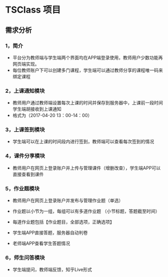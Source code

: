 # TSClass 项目

## 需求分析

### 1，简介

- 平台分为教师端与学生端两个界面均在APP端登录使用，教师用户少数功能再网页端实现。
- 每位教师账户下可以创建多门课程，学生端可以通过教师分享的课程唯一码来绑定课程

### 2，上课通知模块

- 教师用户通过教师端设置每次上课的时间并保存到服务器中，上课前一段时间学生端胡接收到上课通知 
- 格式为（2017-04-20  13：00-14：00）

### 3，上课签到模块

- 学生端可以在上课的时间段内进行签到，教师端可以查看每次签到的情况

### 4，课件分享模块

- 教师用户在网页上登录账户并上传与管理课件（增删改查），学生端APP可以直接查看到课件

### 5，作业题模块

- 教师用户在网页上登录账户并发布与管理作业题（单选）

- 作业题以小节为一组，每组可以有多道作业题 （小节标题，答题截至时间）

- 每道作业题包括【作业题目，全部选项，正确选项】

- 学生端APP直接答题，服务器自动判卷

- 老师端APP查看学生答题情况

### 6，师生问答模块

- 学生端提问，教师端反馈，知乎Live形式